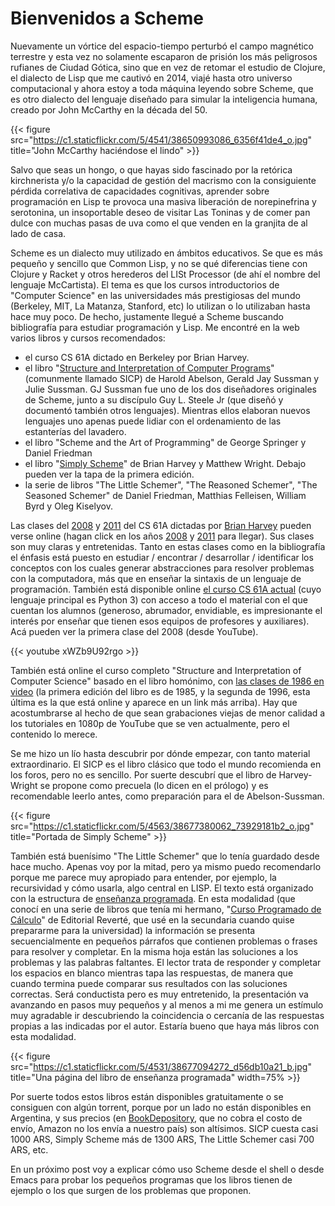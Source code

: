 # Bienvenidos a Scheme


Nuevamente un vórtice del espacio-tiempo perturbó el campo magnético terrestre y
esta vez no solamente escaparon de prisión los más peligrosos rufianes de Ciudad
Gótica, sino que en vez de retomar el estudio de Clojure, el dialecto de Lisp
que me cautivó en 2014, viajé hasta otro universo computacional y ahora estoy a
toda máquina leyendo sobre Scheme, que es otro dialecto del lenguaje diseñado
para simular la inteligencia humana, creado por John McCarthy en la década del
50.

{{< figure src="https://c1.staticflickr.com/5/4541/38650993086_6356f41de4_o.jpg" title="John McCarthy haciéndose el lindo" >}}

Salvo que seas un hongo, o que hayas sido fascinado por la retórica
kirchnerista y/o la capacidad de gestión del macrismo con la
consiguiente pérdida correlativa de capacidades cognitivas, aprender
sobre programación en Lisp te provoca una masiva liberación de
norepinefrina y serotonina, un insoportable deseo de visitar Las Toninas
y de comer pan dulce con muchas pasas de uva como el que venden en la
granjita de al lado de casa.

Scheme es un dialecto muy utilizado en ámbitos educativos. Se que es más
pequeño y sencillo que Common Lisp, y no se qué diferencias tiene con
Clojure y Racket y otros herederos del LISt Processor (de ahí el nombre
del lenguaje McCartista). El tema es que los cursos introductorios de
\"Computer Science\" en las universidades más prestigiosas del mundo
(Berkeley, MIT, La Matanza, Stanford, etc) lo utilizan o lo utilizaban
hasta hace muy poco. De hecho, justamente llegué a Scheme buscando
bibliografía para estudiar programación y Lisp. Me encontré en la web
varios libros y cursos recomendados:

-   el curso CS 61A dictado en Berkeley por Brian Harvey.
-   el libro \"[Structure and Interpretation of Computer
    Programs](https://mitpress.mit.edu/sicp/full-text/book/book.html)\"
    (comunmente llamado SICP) de Harold Abelson, Gerald Jay Sussman y
    Julie Sussman. GJ Sussman fue uno de los dos diseñadores originales
    de Scheme, junto a su discípulo Guy L. Steele Jr (que diseñó y
    documentó también otros lenguajes). Mientras ellos elaboran nuevos
    lenguajes uno apenas puede lidiar con el ordenamiento de las
    estanterías del lavadero.
-   el libro \"Scheme and the Art of Programming\" de George Springer y
    Daniel Friedman
-   el libro \"[Simply
    Scheme](https://people.eecs.berkeley.edu/~bh/ss-toc2.html)\" de
    Brian Harvey y Matthew Wright. Debajo pueden ver la tapa de la
    primera edición.
-   la serie de libros \"The Little Schemer\", \"The Reasoned Schemer\",
    \"The Seasoned Schemer\" de Daniel Friedman, Matthias Felleisen,
    William Byrd y Oleg Kiselyov.

Las clases del
[2008](https://archive.org/details/ucberkeley-webcast-PL6879A8466C44A5D5)
y
[2011](http://www.infocobuild.com/education/audio-video-courses/computer-science/cs61a-spring2011-berkeley.html)
del CS 61A dictadas por [Brian
Harvey](https://people.eecs.berkeley.edu/~bh/) pueden verse online
(hagan click en los años
[2008](https://archive.org/details/ucberkeley-webcast-PL6879A8466C44A5D5)
y
[2011](http://www.infocobuild.com/education/audio-video-courses/computer-science/cs61a-spring2011-berkeley.html)
para llegar). Sus clases son muy claras y entretenidas. Tanto en estas
clases como en la bibliografía el énfasis está puesto en estudiar /
encontrar / desarrollar / identificar los conceptos con los cuales
generar abstracciones para resolver problemas con la computadora, más
que en enseñar la sintaxis de un lenguaje de programación. También está
disponible online [el curso CS 61A actual](https://cs61a.org) (cuyo
lenguaje principal es Python 3) con acceso a todo el material con el que
cuentan los alumnos (generoso, abrumador, envidiable, es impresionante
el interés por enseñar que tienen esos equipos de profesores y
auxiliares). Acá pueden ver la primera clase del 2008 (desde YouTube).

{{< youtube xWZb9U92rgo >}}

También está online el curso completo \"Structure and Interpretation of
Computer Science\" basado en el libro homónimo, con [las clases de 1986
en
video](https://ocw.mit.edu/courses/electrical-engineering-and-computer-science/6-001-structure-and-interpretation-of-computer-programs-spring-2005/video-lectures/)
(la primera edición del libro es de 1985, y la segunda de 1996, esta
última es la que está online y aparece en un link más arriba). Hay que
acostumbrarse al hecho de que sean grabaciones viejas de menor calidad a
los tutoriales en 1080p de YouTube que se ven actualmente, pero el
contenido lo merece.

Se me hizo un lío hasta descubrir por dónde empezar, con tanto material
extraordinario. El SICP es el libro clásico que todo el mundo recomienda
en los foros, pero no es sencillo. Por suerte descubrí que el libro de
Harvey-Wright se propone como precuela (lo dicen en el prólogo) y es
recomendable leerlo antes, como preparación para el de Abelson-Sussman.

{{< figure src="https://c1.staticflickr.com/5/4563/38677380062_73929181b2_o.jpg" title="Portada de Simply Scheme" >}}

También está buenísimo \"The Little Schemer\" que lo tenía guardado
desde hace mucho. Apenas voy por la mitad, pero ya mismo puedo
recomendarlo porque me parece muy apropiado para entender, por ejemplo,
la recursividad y cómo usarla, algo central en LISP. El texto está
organizado con la estructura de [enseñanza
programada](https://es.wikipedia.org/wiki/Enseñanza_programada). En esta
modalidad (que conocí en una serie de libros que tenía mi hermano,
\"[Curso Programado de
Cálculo](https://www.amazon.com/Curso-programado-cálculo-Sucesiones-infinitas/dp/8429150552)\"
de Editorial Reverté, que usé en la secundaria cuando quise prepararme
para la universidad) la información se presenta secuencialmente en
pequeños párrafos que contienen problemas o frases para resolver y
completar. En la misma hoja están las soluciones a los problemas y las
palabras faltantes. El lector trata de responder y completar los
espacios en blanco mientras tapa las respuestas, de manera que cuando
termina puede comparar sus resultados con las soluciones correctas. Será
conductista pero es muy entretenido, la presentación va avanzando en
pasos muy pequeños y al menos a mi me genera un estímulo muy agradable
ir descubriendo la coincidencia o cercanía de las respuestas propias a
las indicadas por el autor. Estaría bueno que haya más libros con esta
modalidad.

{{< figure src="https://c1.staticflickr.com/5/4531/38677094272_d56db10a21_b.jpg" title="Una página del libro de enseñanza programada" width=75% >}}

Por suerte todos estos libros están disponibles gratuitamente o se
consiguen con algún torrent, porque por un lado no están disponibles en
Argentina, y sus precios (en
[BookDepository](https://www.bookdepository.com), que no cobra el costo
de envío, Amazon no los envía a nuestro país) son altísimos. SICP cuesta
casi 1000 ARS, Simply Scheme más de 1300 ARS, The Little Schemer casi
700 ARS, etc.

En un próximo post voy a explicar cómo uso Scheme desde el shell o desde
Emacs para probar los pequeños programas que los libros tienen de
ejemplo o los que surgen de los problemas que proponen.

